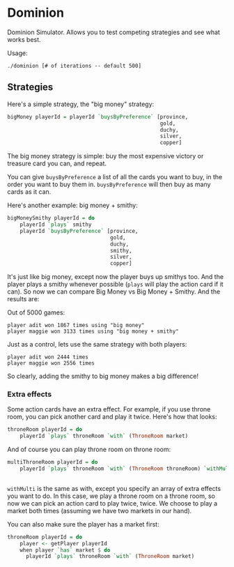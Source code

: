 # Dominion

Dominion Simulator. Allows you to test competing strategies and see what works best.

Usage:

    ./dominion [# of iterations -- default 500]

## Strategies

Here's a simple strategy, the "big money" strategy:

```haskell
bigMoney playerId = playerId `buysByPreference` [province,
                                                 gold,
                                                 duchy,
                                                 silver,
                                                 copper]
```

The big money strategy is simple: buy the most expensive victory or treasure card you can, and repeat.

You can give `buysByPreference` a list of all the cards you want to buy, in the order you want to buy them in. `buysByPreference` will then buy as many cards as it can.

Here's another example: big money + smithy:

```haskell
bigMoneySmithy playerId = do
    playerId `plays` smithy
    playerId `buysByPreference` [province,
                                 gold,
                                 duchy,
                                 smithy,
                                 silver,
                                 copper]
```

It's just like big money, except now the player buys up smithys too. And the player plays a smithy whenever possible (`plays` will play the action card if it can). So now we can compare Big Money vs Big Money + Smithy. And the results are:

Out of 5000 games:

    player adit won 1867 times using "big money"
    player maggie won 3133 times using "big money + smithy"

Just as a control, lets use the same strategy with both players:

    player adit won 2444 times
    player maggie won 2556 times

So clearly, adding the smithy to big money makes a big difference!

### Extra effects

Some action cards have an extra effect. For example, if you use throne room, you can pick another card and play it twice. Here's how that looks:

```haskell
throneRoom playerId = do
    playerId `plays` throneRoom `with` (ThroneRoom market)
```

And of course you can play throne room on throne room:

```haskell
multiThroneRoom playerId = do
    playerId `plays` throneRoom `with` (ThroneRoom throneRoom) `withMulti` [ThroneRoom market,
                                                                            ThroneRoom market]
```

`withMulti` is the same as with, except you specify an array of extra effects you want to do. In this case, we play a throne room on a throne room, so now we can pick an action card to play twice, twice. We choose to play a market both times (assuming we have two markets in our hand).

You can also make sure the player has a market first:

```haskell
throneRoom playerId = do
    player <- getPlayer playerId
    when player `has` market $ do
      playerId `plays` throneRoom `with` (ThroneRoom market)
```
